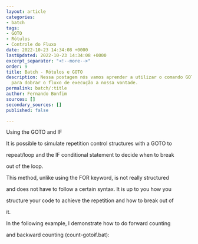 ```yaml
---
layout: article
categories:
- batch
tags:
- GOTO
- Rótulos
- Controle do Fluxo
date: 2022-10-23 14:34:08 +0000
lastUpdated: 2022-10-23 14:34:08 +0000
excerpt_separator: "<!--more-->"
order: 9
title: Batch - Rótulos e GOTO
description: Nessa postagem nós vamos aprender a utilizar o comando GOTO e rótulos
  para dobrar o fluxo de execução a nossa vontade.
permalink: batch/:title
author: Fernando Bonfim
sources: []
secondary_sources: []
published: false

---
```

Using the GOTO and IF

It is possible to simulate repetition control structures with a GOTO to

repeat/loop and the IF conditional statement to decide when to break

out of the loop.

This method, unlike using the FOR keyword, is not really structured

and does not have to follow a certain syntax. It is up to you how you

structure your code to achieve the repetition and how to break out of

it.

In the following example, I demonstrate how to do forward counting

and backward counting (count-gotoif.bat):